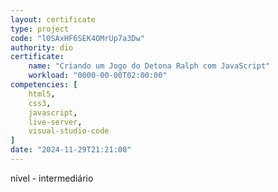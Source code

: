 ```yaml
---
layout: certificate
type: project
code: "l0SAxHF6SEK4OMrUp7a3Dw"
authority: dio
certificate:
    name: "Criando um Jogo do Detona Ralph com JavaScript"
    workload: "0000-00-00T02:00:00"
competencies: [
    html5,
    css3,
    javascript,
    live-server,
    visual-studio-code
]
date: "2024-11-29T21:21:00"
---
```


nível - intermediário